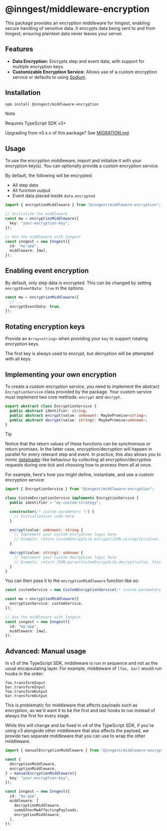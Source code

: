 # @inngest/middleware-encryption

This package provides an encryption middleware for Inngest, enabling secure handling of sensitive data. It encrypts data being sent to and from Inngest, ensuring plaintext data never leaves your server.

## Features

- **Data Encryption:** Encrypts step and event data, with support for multiple encryption keys.
- **Customizable Encryption Service:** Allows use of a custom encryption service or defaults to using [Sodium](https://doc.libsodium.org/).

## Installation

```sh
npm install @inngest/middleware-encryption
```

> [!NOTE]
> Requires TypeScript SDK v3+
>
> Upgrading from v0.x.x of this package? See [MIGRATION.md](./MIGRATION.md).

## Usage

To use the encryption middleware, import and initialize it with your encryption key(s). You can optionally provide a custom encryption service.

By default, the following will be encrypted:

- All step data
- All function output
- Event data placed inside `data.encrypted`

```ts
import { encryptionMiddleware } from "@inngest/middleware-encryption";

// Initialize the middleware
const mw = encryptionMiddleware({
  key: "your-encryption-key",
});

// Use the middleware with Inngest
const inngest = new Inngest({
  id: "my-app",
  middleware: [mw],
});
```

## Enabling event encryption

By default, only step data is encrypted. This can be changed by setting
`encryptEventData: true` in the options.

```ts
const mw = encryptionMiddleware({
  // ...
  encryptEventData: true,
});
```

## Rotating encryption keys

Provide an `Array<string>` when providing your `key` to support rotating encryption keys.

The first key is always used to encrypt, but decryption will be attempted with all keys.

## Implementing your own encryption

To create a custom encryption service, you need to implement the abstract `EncryptionService` class provided by the package. Your custom service must implement two core methods: `encrypt` and `decrypt`.

```ts
export abstract class EncryptionService {
  public abstract identifier: string;
  public abstract encrypt(value: unknown): MaybePromise<string>;
  public abstract decrypt(value: string): MaybePromise<unknown>;
}
```

> [!TIP]
> Notice that the return values of these functions can be synchronous or return
> promises. In the latter case, encryption/decryption will happen in parallel
> for every relevant step and event. In practice, this also allows you to mimic
> [dataloader](https://github.com/graphql/dataloader)-like behaviour by
> collecting all encryption/decryption requests during one tick and choosing how
> to process them all at once.

For example, here's how you might define, instantiate, and use a custom encryption service:

```ts
import { EncryptionService } from "@inngest/middleware-encryption";

class CustomEncryptionService implements EncryptionService {
  public identifier = "my-custom-strategy";

  constructor(/* custom parameters */) {
    // Initialization code here
  }

  encrypt(value: unknown): string {
    // Implement your custom encryption logic here
    // Example: return CustomEncryptLib.encrypt(JSON.stringify(value), this.customKey);
  }

  decrypt(value: string): unknown {
    // Implement your custom decryption logic here
    // Example: return JSON.parse(CustomEncryptLib.decrypt(value, this.customKey));
  }
}
```

You can then pass it to the `encryptionMiddleware` function like so:

```ts
const customService = new CustomEncryptionService(/* custom parameters */);

const mw = encryptionMiddleware({
  encryptionService: customService,
});

// Use the middleware with Inngest
const inngest = new Inngest({
  id: "my-app",
  middleware: [mw],
});
```

## Advanced: Manual usage

In v3 of the TypeScript SDK, middleware is run in sequence and not as the usual
encapsulating layer. For example, middleware of `[foo, bar]` would run hooks in
the order:
```
foo.transformInput
bar.transformInput
foo.transformOutput
bar.transformOutput
```
This is problematic for middleware that affects payloads such as encryption, as
we'd want it to be the first and last hooks to run instead of always the first
for every stage.

While this will change and be fixed in v4 of the TypeScript SDK, if you're using v3 alongside
_other_ middleware that also affects the payload, we provide two separate
middleware that you can use to wrap the other middleware.

```ts
import { manualEncryptionMiddleware } from "@inngest/middleware-encryption/manual";

const {
  decryptionMiddleware,
  encryptionMiddleware,
} = manualEncryptionMiddleware({
  key: "your-encryption-key",
});

const inngest = new Inngest({
  id: "my-app",
  middleware: [
    decryptionMiddleware,
    someOtherMwAffectingPayloads,
    encryptionMiddleware,
  ],
});
```

